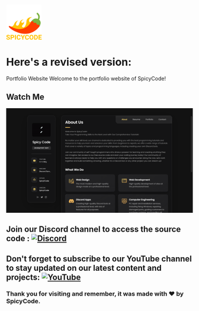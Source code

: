 ![Watch Me][def]

# Here's a revised version:

Portfolio Website
Welcome to the portfolio website of SpicyCode!

## Watch Me
<a href="https://dsc.gg/Spicycode"><img src="https://github.com/Spicy1Code/Portfolio-SpicyCode-Website/blob/main/img/Screenshot%202023-03-15%20215809.png" alt="SPICYCODE Developer" width="1000"></a>

## Join our Discord channel to access the source code : [![Discord](https://img.shields.io/badge/Discord-%237289DA.svg?logo=discord&logoColor=white)](https://dsc.gg/spicycode)

## Don't forget to subscribe to our YouTube channel to stay updated on our latest content and projects: [![YouTube](https://img.shields.io/badge/YouTube-%23FF0000.svg?logo=YouTube&logoColor=white)](https://youtube.com/@ITz-Zekky) 

### Thank you for visiting and remember, it was made with ❤️ by SpicyCode.

[def]: ./img/icons8-chili-pepper-96.png
